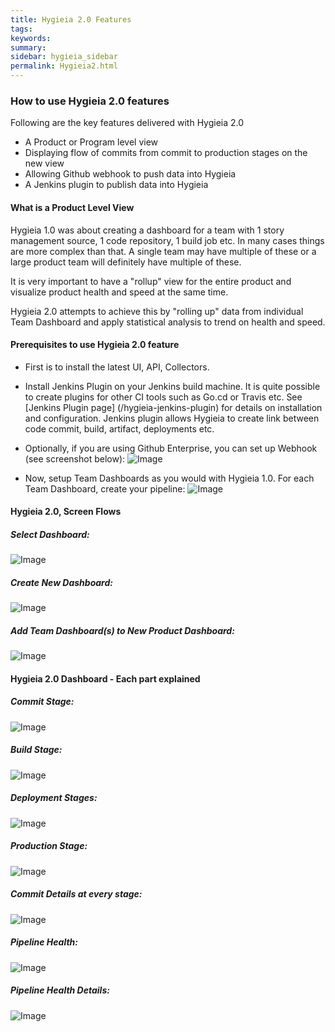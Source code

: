 ```yaml
---
title: Hygieia 2.0 Features
tags:
keywords:
summary:
sidebar: hygieia_sidebar
permalink: Hygieia2.html
---
```


### How to use Hygieia 2.0 features

Following are the key features delivered with Hygieia 2.0

- A Product or Program level view
- Displaying flow of commits from commit to production stages on the new view
- Allowing Github webhook to push data into Hygieia
- A Jenkins plugin to publish data into Hygieia


#### What is a Product Level View
Hygieia 1.0 was about creating a dashboard for a team with 1 story management source, 1 code repository, 1 build job etc. In many cases things are more complex than that. 
A single team may have multiple of these or a large product team will definitely have multiple of these. 

It is very important to have a "rollup" view for the entire product and visualize product health and speed at the same time.

Hygieia 2.0 attempts to achieve this by "rolling up" data from individual Team Dashboard and apply statistical analysis to trend on health and speed.

#### Prerequisites to use Hygieia 2.0 feature
- First is to install the latest UI, API, Collectors.
 
- Install Jenkins Plugin on your Jenkins build machine. It is quite possible to create plugins for other CI tools such as Go.cd or Travis etc. See [Jenkins Plugin page] (/hygieia-jenkins-plugin) for details on installation and configuration.
Jenkins plugin allows Hygieia to create link between code commit, build, artifact, deployments etc. 

- Optionally, if you are using Github Enterprise, you can set up Webhook (see screenshot below):
![Image](http://capitalone.github.io/Hygieia/media/images/webhook.png)

- Now, setup Team Dashboards as you would with Hygieia 1.0. For each Team Dashboard, create your pipeline:
![Image](http://capitalone.github.io/Hygieia/media/images/team-pipeline-config.png)


#### Hygieia 2.0, Screen Flows

##### Select Dashboard:
![Image](http://capitalone.github.io/Hygieia/media/images/h2-select-dashboard.png)

##### Create New Dashboard:
![Image](http://capitalone.github.io/Hygieia/media/images/h2-create-dashboard.png)

##### Add Team Dashboard(s) to New Product Dashboard:
![Image](http://capitalone.github.io/Hygieia/media/images/h2-add-teamdashboard.png)




#### Hygieia 2.0 Dashboard - Each part explained

##### Commit Stage:
![Image](http://capitalone.github.io/Hygieia/media/images/h2-commit-stage.png)

##### Build Stage:
![Image](http://capitalone.github.io/Hygieia/media/images/h2-build-stage.png)

##### Deployment Stages:
![Image](http://capitalone.github.io/Hygieia/media/images/h2-deploy-stages.png)

##### Production Stage:
![Image](http://capitalone.github.io/Hygieia/media/images/h2-prod-stage.png)

##### Commit Details at every stage:
![Image](http://capitalone.github.io/Hygieia/media/images/h2-commit-details-stage.png)

##### Pipeline Health:
![Image](http://capitalone.github.io/Hygieia/media/images/h2-health.png)

##### Pipeline Health Details:
![Image](http://capitalone.github.io/Hygieia/media/images/h2-health-details.png)
